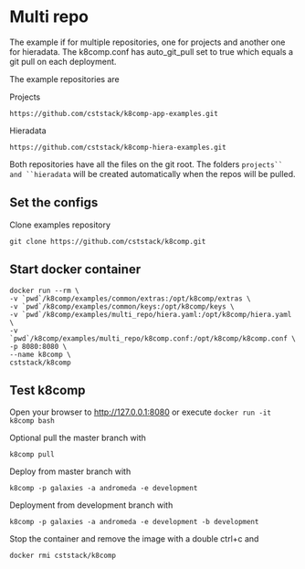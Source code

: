 # Multi repo

The example if for multiple repositories, one for projects and another one for hieradata. The k8comp.conf has auto_git_pull set to true which equals a git pull on each deployment.

The example repositories are

Projects
```
https://github.com/cststack/k8comp-app-examples.git
```

Hieradata
```
https://github.com/cststack/k8comp-hiera-examples.git
```
Both repositories have all the files on the git root. The folders ```projects`` and ``hieradata``` will be created automatically when the repos will be pulled.

## Set the configs

Clone examples repository

```
git clone https://github.com/cststack/k8comp.git
```

## Start docker container

```
docker run --rm \
-v `pwd`/k8comp/examples/common/extras:/opt/k8comp/extras \
-v `pwd`/k8comp/examples/common/keys:/opt/k8comp/keys \
-v `pwd`/k8comp/examples/multi_repo/hiera.yaml:/opt/k8comp/hiera.yaml \
-v `pwd`/k8comp/examples/multi_repo/k8comp.conf:/opt/k8comp/k8comp.conf \
-p 8080:8080 \
--name k8comp \
cststack/k8comp
```
## Test k8comp

Open your browser to http://127.0.0.1:8080 or execute ```docker run -it k8comp bash```

Optional pull the master branch with
```
k8comp pull
```
Deploy from master branch with
```
k8comp -p galaxies -a andromeda -e development
```

Deployment from development branch with
```
k8comp -p galaxies -a andromeda -e development -b development
```

Stop the container and remove the image with a double ctrl+c and
```
docker rmi cststack/k8comp
```

